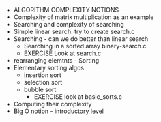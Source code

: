   * ALGORITHM COMPLEXITY NOTIONS
  * Complexity of matrix multiplication as an example
  * Searching and complexity of searching
  * Simple linear search. try to create search.c
  * Searching - can we do better than linear search
    * Searching in a sorted array binary-search.c
    * EXERCISE Look at search.c
  * rearranging elemtnts    - Sorting
  * Elementary sorting algos
	* insertion sort
	* selection sort
	* bubble sort
        * EXERCISE look at basic_sorts.c
  * Computing their complexity
  * Big O notion - introductory level

